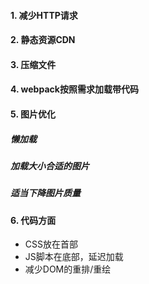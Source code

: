 #### 1. 减少HTTP请求

#### 2. 静态资源CDN

#### 3. 压缩文件

#### 4. webpack按照需求加载带代码

#### 5. 图片优化

#####  懒加载

##### 加载大小合适的图片

##### 适当下降图片质量

#### 6. 代码方面

- CSS放在首部
- JS脚本在底部，延迟加载
- 减少DOM的重排/重绘


